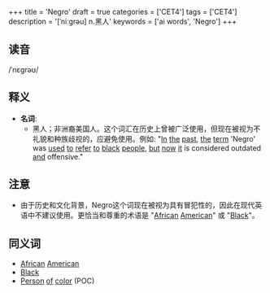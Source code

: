 +++
title = 'Negro'
draft = true
categories = ['CET4']
tags = ['CET4']
description = '[ˈniːgrəu] n.黑人'
keywords = ['ai words', 'Negro']
+++

## 读音
/ˈnɛɡrəʊ/

## 释义
- **名词**:
   - 黑人；非洲裔美国人。这个词汇在历史上曾被广泛使用，但现在被视为不礼貌和种族歧视的，应避免使用。例如: "[In](/post/in/) [the](/post/the/) [past](/post/past/), [the](/post/the/) [term](/post/term/) 'Negro' was [used](/post/used/) [to](/post/to/) [refer](/post/refer/) [to](/post/to/) [black](/post/black/) [people](/post/people/), [but](/post/but/) [now](/post/now/) [it](/post/it/) is considered outdated [and](/post/and/) offensive."

## 注意
- 由于历史和文化背景，Negro这个词现在被视为具有冒犯性的，因此在现代英语中不建议使用。更恰当和尊重的术语是 "[African](/post/african/) [American](/post/american/)" 或 "[Black](/post/black/)"。

## 同义词
- [African](/post/african/) [American](/post/american/)
- [Black](/post/black/)
- [Person](/post/person/) [of](/post/of/) [color](/post/color/) (POC)

